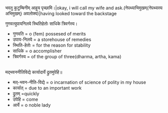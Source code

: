 भवतु कुटुम्बिनीम् आहूय पृच्छामि।|okay, i will call my wife and ask.(नेपथ्याभिमुखम्{नेपथ्यस्य अभिमुखम्} अवलोक्य)|having looked toward the backstage

गुणवत्युपायनिलये स्थितिहेतोः साधिके त्रिवर्गस्य।

*   गुणवति = o (fem) possesed of merits
*   उपाय-निलये = a storehouse of remedies
*   स्थिति-हेतोः = for the reason for stability
*   साधिके = o accomplisher
*   त्रिवर्गस्य = of the group of three(dharma, artha, kama)  
     

मद्भवननीतिविद्ये कार्यादार्ये द्रुतमुपेहि॥

*   मत्-भवन-नीति-विद्ये = o incarnation of science of polity in my house
*   कार्यात् = due to an important work
*   द्रुतम् =quickly
*   उपेहि = come
*   आर्ये = o noble lady
